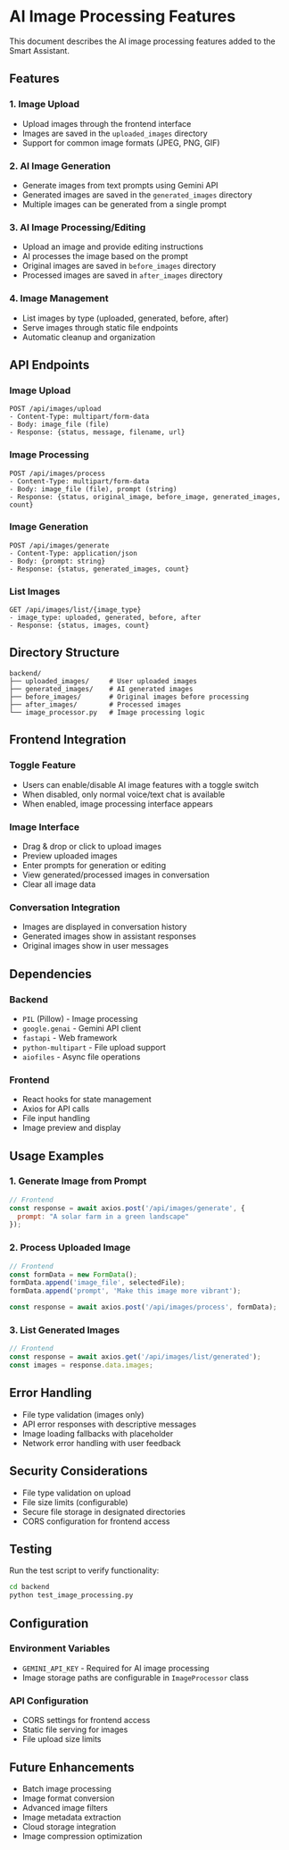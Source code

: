 # AI Image Processing Features

This document describes the AI image processing features added to the Smart Assistant.

## Features

### 1. Image Upload
- Upload images through the frontend interface
- Images are saved in the `uploaded_images` directory
- Support for common image formats (JPEG, PNG, GIF)

### 2. AI Image Generation
- Generate images from text prompts using Gemini API
- Generated images are saved in the `generated_images` directory
- Multiple images can be generated from a single prompt

### 3. AI Image Processing/Editing
- Upload an image and provide editing instructions
- AI processes the image based on the prompt
- Original images are saved in `before_images` directory
- Processed images are saved in `after_images` directory

### 4. Image Management
- List images by type (uploaded, generated, before, after)
- Serve images through static file endpoints
- Automatic cleanup and organization

## API Endpoints

### Image Upload
```
POST /api/images/upload
- Content-Type: multipart/form-data
- Body: image_file (file)
- Response: {status, message, filename, url}
```

### Image Processing
```
POST /api/images/process
- Content-Type: multipart/form-data
- Body: image_file (file), prompt (string)
- Response: {status, original_image, before_image, generated_images, count}
```

### Image Generation
```
POST /api/images/generate
- Content-Type: application/json
- Body: {prompt: string}
- Response: {status, generated_images, count}
```

### List Images
```
GET /api/images/list/{image_type}
- image_type: uploaded, generated, before, after
- Response: {status, images, count}
```

## Directory Structure

```
backend/
├── uploaded_images/     # User uploaded images
├── generated_images/    # AI generated images
├── before_images/       # Original images before processing
├── after_images/        # Processed images
└── image_processor.py   # Image processing logic
```

## Frontend Integration

### Toggle Feature
- Users can enable/disable AI image features with a toggle switch
- When disabled, only normal voice/text chat is available
- When enabled, image processing interface appears

### Image Interface
- Drag & drop or click to upload images
- Preview uploaded images
- Enter prompts for generation or editing
- View generated/processed images in conversation
- Clear all image data

### Conversation Integration
- Images are displayed in conversation history
- Generated images show in assistant responses
- Original images show in user messages

## Dependencies

### Backend
- `PIL` (Pillow) - Image processing
- `google.genai` - Gemini API client
- `fastapi` - Web framework
- `python-multipart` - File upload support
- `aiofiles` - Async file operations

### Frontend
- React hooks for state management
- Axios for API calls
- File input handling
- Image preview and display

## Usage Examples

### 1. Generate Image from Prompt
```javascript
// Frontend
const response = await axios.post('/api/images/generate', {
  prompt: "A solar farm in a green landscape"
});
```

### 2. Process Uploaded Image
```javascript
// Frontend
const formData = new FormData();
formData.append('image_file', selectedFile);
formData.append('prompt', 'Make this image more vibrant');

const response = await axios.post('/api/images/process', formData);
```

### 3. List Generated Images
```javascript
// Frontend
const response = await axios.get('/api/images/list/generated');
const images = response.data.images;
```

## Error Handling

- File type validation (images only)
- API error responses with descriptive messages
- Image loading fallbacks with placeholder
- Network error handling with user feedback

## Security Considerations

- File type validation on upload
- File size limits (configurable)
- Secure file storage in designated directories
- CORS configuration for frontend access

## Testing

Run the test script to verify functionality:
```bash
cd backend
python test_image_processing.py
```

## Configuration

### Environment Variables
- `GEMINI_API_KEY` - Required for AI image processing
- Image storage paths are configurable in `ImageProcessor` class

### API Configuration
- CORS settings for frontend access
- Static file serving for images
- File upload size limits

## Future Enhancements

- Batch image processing
- Image format conversion
- Advanced image filters
- Image metadata extraction
- Cloud storage integration
- Image compression optimization

